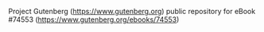 Project Gutenberg (https://www.gutenberg.org) public repository for
eBook #74553 (https://www.gutenberg.org/ebooks/74553)
